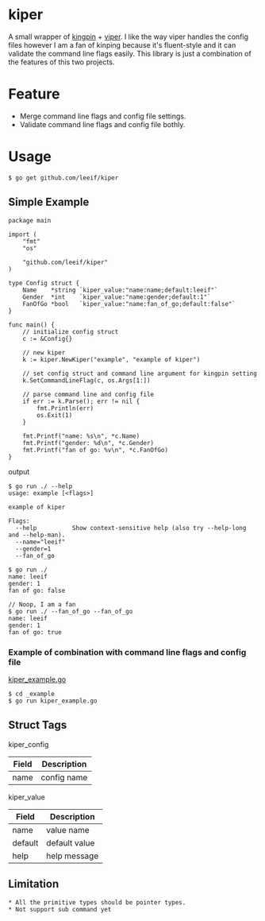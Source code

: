 # kiper
A small wrapper of [kingpin](https://github.com/alecthomas/kingpin) + [viper](https://github.com/spf13/viper.git). I like the way viper handles the config files however I am a fan of kinping because it's fluent-style and it can validate the command line flags easily. This library is just a combination of the features of this two projects.

# Feature

* Merge command line flags and config file settings.
* Validate command line flags and config file bothly.

# Usage

```
$ go get github.com/leeif/kiper
```

## Simple Example

```
package main

import (
	"fmt"
	"os"

	"github.com/leeif/kiper"
)

type Config struct {
	Name    *string `kiper_value:"name:name;default:leeif"`
	Gender  *int    `kiper_value:"name:gender;default:1"`
	FanOfGo *bool   `kiper_value:"name:fan_of_go;default:false"`
}

func main() {
	// initialize config struct
	c := &Config{}

	// new kiper
	k := kiper.NewKiper("example", "example of kiper")

	// set config struct and command line argument for kingpin setting
	k.SetCommandLineFlag(c, os.Args[1:])

	// parse command line and config file
	if err := k.Parse(); err != nil {
		fmt.Println(err)
		os.Exit(1)
	}

	fmt.Printf("name: %s\n", *c.Name)
	fmt.Printf("gender: %d\n", *c.Gender)
	fmt.Printf("fan of go: %v\n", *c.FanOfGo)
}
```

output

```
$ go run ./ --help
usage: example [<flags>]

example of kiper

Flags:
  --help          Show context-sensitive help (also try --help-long and --help-man).
  --name="leeif"
  --gender=1
  --fan_of_go

$ go run ./
name: leeif
gender: 1
fan of go: false

// Noop, I am a fan
$ go run ./ --fan_of_go --fan_of_go
name: leeif
gender: 1
fan of go: true
```

### Example of combination with command line flags and config file

[kiper_example.go](https://github.com/leeif/kiper/blob/master/_example/kiper_example.go)

```
$ cd _example
$ go run kiper_example.go
```

## Struct Tags

kiper_config

|  Field  |  Description  |
| ---- | ---- |
|  name  |  config name  |

kiper_value

|  Field  |  Description  |
| ---- | ---- |
|  name  |  value name  |
|  default  |  default value  |
|  help  |  help message  |

## Limitation
	* All the primitive types should be pointer types.
	* Not support sub command yet
